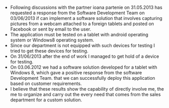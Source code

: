 * Following discussions with the partner ioana partenie on 31.05.2013 has requested a response from the Software Development Team  on 03/06/2013  if can implement a software solution that involves capturing pictures from a webcam attached to a foreign tablets and posted on Facebook or sent by email to the user.
* The application must be tested on a tablet with  android operating system  or Windows8 operating system. 
* Since our department is not equipped with such devices for testing I tried to get these devices for testing.
* On 31/06/2013 after the end of work I managed to get hold of a device for testing.
* On 03.06.2012 we had a software solution developed for a tablet with Windows 8, which gave a positive response from the software Development Team.
that we can successfully deploy this application based on customer requirements.
* I believe that these results show the capability of directly involve me, the me to organize and carry out the every need that comes from the sales department for a custom solution.

